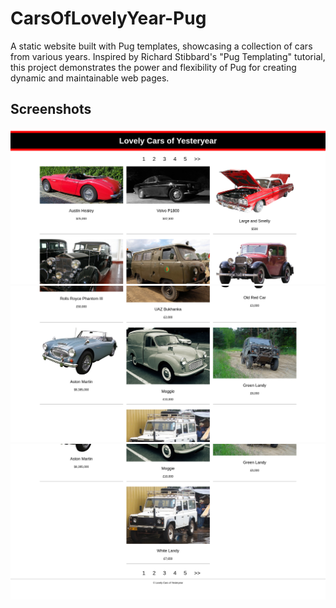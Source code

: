 # CarsOfLovelyYear-Pug

A static website built with Pug templates, showcasing a collection of cars from various years. Inspired by Richard Stibbard's "Pug Templating" tutorial, this project demonstrates the power and flexibility of Pug for creating dynamic and maintainable web pages.

## Screenshots

![image](screenshots/image.png)
![image](screenshots/image-2.png)
![image](screenshots/image-1.png)
